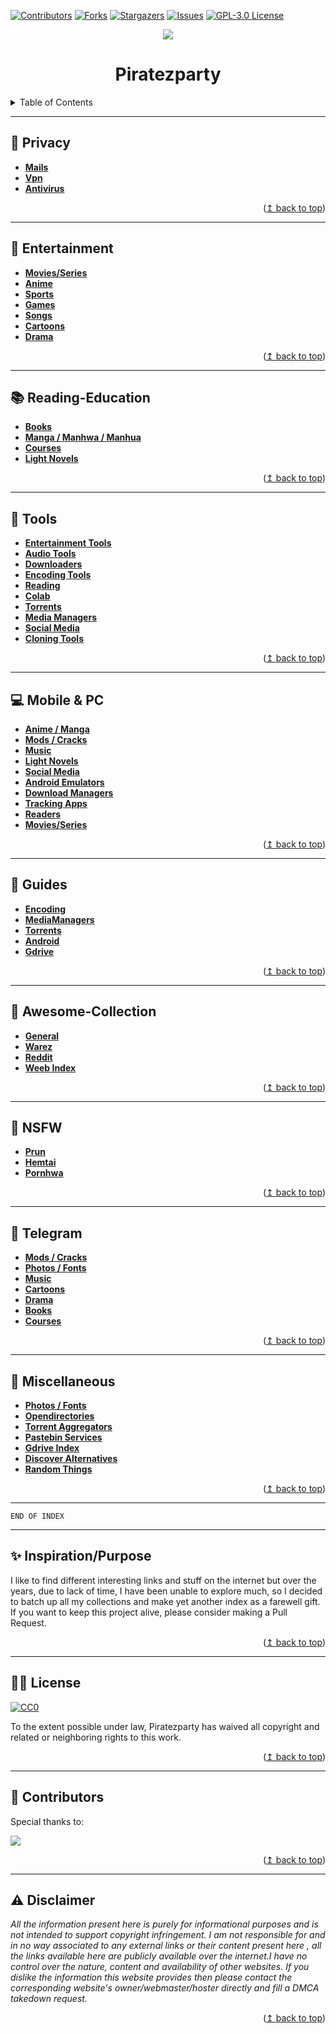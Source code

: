 
<div id="top"></div>

[![Contributors][contributors-shield]][contributors-url]
[![Forks][forks-shield]][forks-url]
[![Stargazers][stars-shield]][stars-url]
[![Issues][issues-shield]][issues-url]
[![GPL-3.0 License][license-shield]][license-url]

<p align="center">
  <img src="assets/banner.gif" />
</p>

<h1 align="center">Piratezparty</h1>

<!-- TABLE OF CONTENTS -->
<details>
  <summary>Table of Contents</summary>
  <ol>
    <li><a href="#-Privacy">👣 Privacy</a></li>
    <li><a href="#-Entertainment">🍿 Entertainment</a></li>
    <li><a href="#-Reading-Education">📚 Reading & Education</a></li>
    <li><a href="#-Tools">🔨 Tools</a></li>
    <li><a href="#-Mobile & PC">💻 Mobile & PC</a></li>
    <li><a href="#-Guides">📔 Guides</a></li>
    <li><a href="#-Awesome-Collection">🤩 Awesome-Collection</a></li>
    <li><a href="#-NSFW">🔞 NSFW</a></li>
    <li><a href="#-Telegram">📣 Telegram</a></li>
    <li><a href="#-Miscellaneous">🎢 Miscellaneous</a></li>
    <li><a href="#-Inspiration-Purpose">✨ Inspiration Purpose</a></li>
    <li><a href="#-License">👮‍♂️ License</a></li>
    <li><a href="#-Disclaimer">⚠ Disclaimer</a></li>
  </ol>
</details>

---
## 👣 Privacy

* **[Mails](Privacy/Mails.md)**
* **[Vpn](Privacy/VPN.md)**
* **[Antivirus](Privacy/Antivirus.md)**

<p align="right">(<a href="#top">↥ back to top</a>)</p>

***


## 🍿 Entertainment

* **[Movies/Series](Entertainment/Movie-Series.md)**
* **[Anime](Entertainment/Anime.md)**
* **[Sports](Entertainment/Sports.md)**
* **[Games](Entertainment/Games.md)**
* **[Songs](Entertainment/Songs.md)**
* **[Cartoons](Entertainment/Cartoons.md)**
* **[Drama](Entertainment/Drama.md)**

<p align="right">(<a href="#top">↥ back to top</a>)</p>

***


## 📚 Reading-Education

* **[Books](Reading-Education/Books.md)**
* **[Manga / Manhwa / Manhua](Reading-Education/Manga-Manhwa-Manhua.md)**
* **[Courses](Reading-Education/Courses.md)**
* **[Light Novels](Reading-Education/LightNovel.md)**

<p align="right">(<a href="#top">↥ back to top</a>)</p>

***


## 🔨 Tools

* **[Entertainment Tools](Tools/Entertainment-Tools.md)**
* **[Audio Tools](Tools/Audio-Tools.md)**
* **[Downloaders](Tools/Cli-download-tools.md)**
* **[Encoding Tools](Tools/Encoding-Tools.md)**
* **[Reading](Tools/Reading-Tools.md)**
* **[Colab](Tools/Colab.md)**
* **[Torrents](Tools/Torrent-Tools.md)**
* **[Media Managers](Tools/MediaManagers-Tools.md)**
* **[Social Media](Tools/Social-Media-Tools.md)**
* **[Cloning Tools](Tools/Cloning-Tools.md)**

<p align="right">(<a href="#top">↥ back to top</a>)</p>

***


## 💻 Mobile & PC

* **[Anime / Manga](mobile-pc/Anime-Manga-Apps.md)**
* **[Mods / Cracks](mobile-pc/Mods-Cracks.md)**
* **[Music](mobile-pc/Music-Apps.md)**
* **[Light Novels](mobile-pc/LightNovel-Apps.md)**
* **[Social Media](mobile-pc/Social-Media-Apps.md)**
* **[Android Emulators](mobile-pc/Emulators.md)**
* **[Download Managers](mobile-pc/Download-Managers.md)**
* **[Tracking Apps](mobile-pc/Tracking-Apps.md)**
* **[Readers](mobile-pc/Reader.md)**
* **[Movies/Series](mobile-pc/Movie-Series-Apps.md)**

<p align="right">(<a href="#top">↥ back to top</a>)</p>

***


## 📔 Guides

* **[Encoding](Guides/Encoding-Guides.md)**
* **[MediaManagers](Guides/MediaManager-Guides.md)**
* **[Torrents](Guides/Torrent-Guides.md)**
* **[Android](Guides/Android-Related-Guides.md)**
* **[Gdrive](Guides/Google-Drive-Guides.md)**

<p align="right">(<a href="#top">↥ back to top</a>)</p>

***


## 🤩 Awesome-Collection

* **[General](Awesome-Collection/General-Awesome-Collection.md)**
* **[Warez](Awesome-Collection/Warez-Collection.md)**
* **[Reddit](Awesome-Collection/Awesome-Reddit.md)**
* **[Weeb Index](Awesome-Collection/Weeb-Index.md)**

<p align="right">(<a href="#top">↥ back to top</a>)</p>

***


## 🔞 NSFW

* **[Prun](NSFW/Prun.md)**
* **[Hemtai](NSFW/hemtai.md)**
* **[Pornhwa](NSFW/Pornhwa.md)**

<p align="right">(<a href="#top">↥ back to top</a>)</p>

***


## 📣 Telegram

* **[Mods / Cracks](Telegram/Mods-Cracks-TG.md)**
* **[Photos / Fonts](Telegram/Photo-Fonts-tg.md)**
* **[Music](Telegram/Music-TG.md)**
* **[Cartoons](Telegram/Cartoons-TG.md)**
* **[Drama](Telegram/Drama-TG.md)**
* **[Books](Telegram/Books-TG.md)**
* **[Courses](Telegram/Courses-TG.md)**

<p align="right">(<a href="#top">↥ back to top</a>)</p>

***


## 🎢 Miscellaneous

* **[Photos / Fonts](Misc/Photo-Fonts.md)**
* **[Opendirectories](Misc/Opendirectories.md)**
* **[Torrent Aggregators](Misc/Torrent-aggregators.md)**
* **[Pastebin Services](Misc/Pastebin-Services.md)**
* **[Gdrive Index](Misc/Gdrive-Index.md)**
* **[Discover Alternatives](Misc/Discover-Alternatives.md)**
* **[Random Things](Misc/Random.md)**

<p align="right">(<a href="#top">↥ back to top</a>)</p>

---

~~~
END OF INDEX 
~~~

---

## ✨ Inspiration/Purpose
I like to find different interesting links and stuff on the internet but over the years, due to lack of time, I have been unable to explore much, so I decided to batch up all my collections and make yet another index as a farewell gift. If you want to keep this project alive, please consider making a Pull Request.
<p align="right">(<a href="#top">↥ back to top</a>)</p>

---
## 👮‍♂️ License
[![CC0](http://mirrors.creativecommons.org/presskit/buttons/88x31/svg/cc-zero.svg)](http://creativecommons.org/publicdomain/zero/1.0)

To the extent possible under law, Piratezparty has waived all copyright and
related or neighboring rights to this work.

<p align="right">(<a href="#top">↥ back to top</a>)</p>

---
## 🎁 Contributors

Special thanks to:

<a href="https://github.com/SpamVerse/Piratezparty/graphs/contributors">
  <img src="https://contrib.rocks/image?repo=SpamVerse/Piratezparty" />
</a>

<p align="right">(<a href="#top">↥ back to top</a>)</p>

---
## ⚠ Disclaimer
*All the information present here is purely for informational purposes and is not intended to support copyright infringement. I am not responsible for and in no way associated to any external links or their content present here , all the links available here are publicly available over the internet.I have no control over the nature, content and availability of other websites. If you dislike the information this website provides then please contact the corresponding website's owner/webmaster/hoster directly and fill a DMCA takedown request.*

<p align="right">(<a href="#top">↥ back to top</a>)</p>

<!-- MARKDOWN LINKS & IMAGES -->
<!-- https://www.markdownguide.org/basic-syntax/#reference-style-links -->
[contributors-shield]: https://img.shields.io/github/contributors/SpamVerse/Piratezparty.svg?style=for-the-badge
[contributors-url]: https://github.com/SpamVerse/Piratezparty/graphs/contributors
[forks-shield]: https://img.shields.io/github/forks/SpamVerse/Piratezparty.svg?style=for-the-badge
[forks-url]: https://github.com/SpamVerse/Piratezparty/network/members
[stars-shield]: https://img.shields.io/github/stars/SpamVerse/Piratezparty.svg?style=for-the-badge
[stars-url]: https://github.com/SpamVerse/Piratezparty/stargazers
[issues-shield]: https://img.shields.io/github/issues/SpamVerse/Piratezparty.svg?style=for-the-badge
[issues-url]: https://github.com/SpamVerse/Piratezparty/issues
[license-shield]: https://img.shields.io/github/license/SpamVerse/Piratezparty.svg?style=for-the-badge
[license-url]: https://github.com/SpamVerse/Piratezparty
